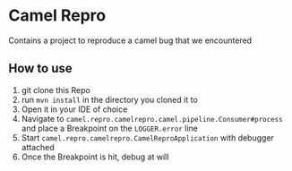 # Camel Repro
Contains a project to reproduce a camel bug that we encountered

## How to use
1. git clone this Repo
2. run `mvn install` in the directory you cloned it to
3. Open it in your IDE of choice
4. Navigate to `camel.repro.camelrepro.camel.pipeline.Consumer#process` and place a Breakpoint on the `LOGGER.error` line
5. Start `camel.repro.camelrepro.CamelReproApplication` with debugger attached
6. Once the Breakpoint is hit, debug at will
